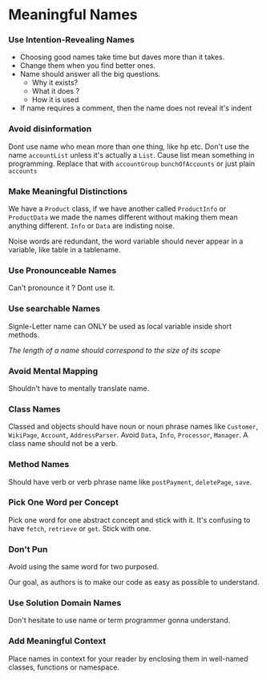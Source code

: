 # Meaningful Names

### Use Intention-Revealing Names

- Choosing good names take time but daves more than it takes.
- Change them when you find better ones.
- Name should answer all the big questions.
  - Why it exists?
  - What it does ?
  - How it is used
- If name requires a comment, then the name does not reveal it's indent

### Avoid disinformation

Dont use name who mean more than one thing, like hp etc. Don't use the name `accountList` unless it's actually a `List`. Cause list mean something in programming. Replace that with `accountGroup` `bunchOfAccounts` or just plain `accounts`

### Make Meaningful Distinctions

We have a `Product` class, if we have another called `ProductInfo` or `ProductData` we made the names different without making them mean anything different. `Info` or `Data` are indisting noise.

Noise words are redundant, the word variable should never appear in a variable, like table in a tablename.

### Use Pronounceable Names

Can't pronounce it ? Dont use it.

### Use searchable Names

Signle-Letter name can ONLY be used as local variable inside short methods.

*The length of a name should correspond to the size of its scope*

### Avoid Mental Mapping

Shouldn't have to mentally translate name.

### Class Names

Classed and objects should have noun or noun phrase names like `Customer`, `WikiPage`, `Account`, `AddressParser`. Avoid `Data`, `Info`, `Processor`, `Manager`. A class name should not be a verb.

### Method Names

Should have verb or verb phrase name like `postPayment`, `deletePage`, `save`.

### Pick One Word per Concept

Pick one word for one abstract concept and stick with it. It's confusing to have `fetch`, `retrieve` or `get`. Stick with one.

### Don't Pun

Avoid using the same word for two purposed.

Our goal, as authors is to make our code as easy as possible to understand.

### Use Solution Domain Names

Don't hesitate to use name or term programmer gonna understand.

### Add Meaningful Context

Place names in context for your reader by enclosing them in well-named classes, functions or namespace.